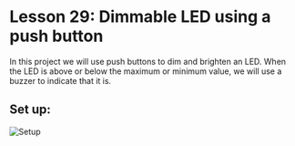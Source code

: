 # Lesson 29: Dimmable LED using a push button
In this project we will use push buttons to dim and brighten an LED. When the LED is above or below the maximum or minimum value, we will use a buzzer to indicate that it is.

## Set up:
![Setup](images/img1.png)